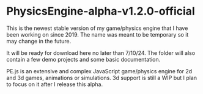 # PhysicsEngine-alpha-v1.2.0-official

This is the newest stable version of my game/physics engine that I have been working 
on since 2019. The name was meant to be temporary so it may change in the future.

It will be ready for download here no later than 7/10/24. The folder 
will also contain a few demo projects and some basic documentation.

PE.js is an extensive and complex JavaScript game/physics engine for 2d and 3d 
games, animations or simulations. 3d support is still a WIP 
but I plan to focus on it after I release this alpha.
